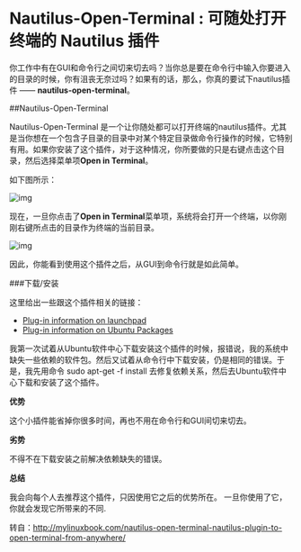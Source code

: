 Nautilus-Open-Terminal : 可随处打开终端的 Nautilus 插件
=======================================================================

你工作中有在GUI和命令行之间切来切去吗？当你总是要在命令行中输入你要进入的目录的时候，你有沮丧无奈过吗？如果有的话，那么，你真的要试下nautilus插件 —— **nautilus-open-terminal**。


##Nautilus-Open-Terminal

Nautilus-Open-Terminal 是一个让你随处都可以打开终端的nautilus插件。尤其是当你想在一个包含子目录的目录中对某个特定目录做命令行操作的时候，它特别有用。如果你安装了这个插件，对于这种情况，你所要做的只是右键点击这个目录，然后选择菜单项**Open in Terminal**。

如下图所示：

![img](http://mylinuxbook.com/wp-content/uploads/2013/09/open-terminal-main.png "open-terminal-main")

现在，一旦你点击了**Open in Terminal**菜单项，系统将会打开一个终端，以你刚刚右键所点击的目录作为终端的当前目录。

![img](http://mylinuxbook.com/wp-content/uploads/2013/09/open-terminal-1.png "open-terminal-1")

因此，你能看到使用这个插件之后，从GUI到命令行就是如此简单。

###下载/安装

这里给出一些跟这个插件相关的链接：

- [Plug-in information on launchpad][1]
- [Plug-in information on Ubuntu Packages][2]

我第一次试着从Ubuntu软件中心下载安装这个插件的时候，报错说，我的系统中缺失一些依赖的软件包。然后又试着从命令行中下载安装，仍是相同的错误。于是，我先用命令 sudo apt-get -f install 去修复依赖关系，然后去Ubuntu软件中心下载和安装了这个插件。

**优势**

这个小插件能省掉你很多时间，再也不用在命令行和GUI间切来切去。

**劣势**

不得不在下载安装之前解决依赖缺失的错误。

**总结**

我会向每个人去推荐这个插件，只因使用它之后的优势所在。 一旦你使用了它，你就会发现它所带来的不同.

[1]:https://launchpad.net/ubuntu/+source/nautilus-open-terminal
[2]:http://packages.ubuntu.com/lucid/nautilus-open-terminal

转自：http://mylinuxbook.com/nautilus-open-terminal-nautilus-plugin-to-open-terminal-from-anywhere/

